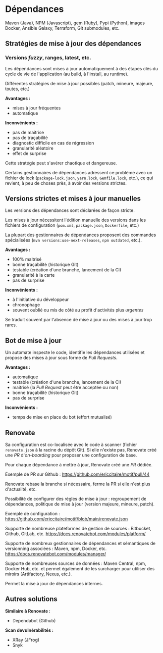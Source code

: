 # Dépendances

Maven (Java), NPM (Javascript), gem (Ruby), Pypi (Python), images Docker, Ansible Galaxy, Terraform, Git submodules, etc.

## Stratégies de mise à jour des dépendances

### Versions *fuzzy*, ranges, latest, etc.

Les dépendances sont mises à jour automatiquement à des étapes clés du cycle de vie de l'application (au build, à l'install, au runtime).

Différentes stratégies de mise à jour possibles (patch, mineure, majeure, toutes, etc.)

**Avantages :**

* mises à jour fréquentes
* automatique

**Inconvénients :**

* pas de maitrise
* pas de traçabilité
* diagnostic difficile en cas de régression
* granularité aléatoire
* effet de surprise

Cette stratégie peut s'avérer chaotique et dangereuse.

Certains gestionnaires de dépendances adressent ce problème avec un fichier de lock (`package-lock.json`, `yarn.lock`, `Gemfile.lock`, etc.), ce qui revient, à peu de choses près, à avoir des versions strictes.

## Versions strictes et mises à jour manuelles

Les versions des dépendances sont déclarées de façon stricte.

Les mises à jour nécessitent l'édition manuelle des versions dans les fichiers de configuration (`pom.xml`, `package.json`, `Dockerfile`, etc.)

La plupart des gestionnaires de dépendances proposent des commandes spécialisées (`mvn versions:use-next-releases`, `npm outdated`, etc.).

**Avantages :**

* 100% maitrisé
* bonne traçabilité (historique Git)
* testable (création d'une branche, lancement de la CI)
* granularité à la carte
* pas de surprise

**Inconvénients :**

* à l'initiative du développeur
* chronophage
* souvent oublié ou mis de côté au profit d'activités plus *urgentes*

Se traduit souvent par l'absence de mise à jour ou des mises à jour trop rares.

## Bot de mise à jour

Un automate inspecte le code, identifie les dépendances utilisées et propose des mises à jour sous forme de *Pull Requests*.

**Avantages :**

* automatique
* testable (création d'une branche, lancement de la CI)
* maitrisé (la *Pull Request* peut être acceptée ou non)
* bonne traçabilité (historique Git)
* pas de surprise

**Inconvénients :**

* temps de mise en place du bot (effort mutualisé)

## Renovate

Sa configuration est co-localisée avec le code à scanner (fichier `renovate.json` à la racine du dépôt Git). Si elle n'existe pas, Renovate créé une *PR* d'*on-boarding* pour proposer une configuration de base.

Pour chaque dépendance à mettre à jour, Renovate créé une *PR* dédiée.

Exemple de PR sur Github : https://github.com/ericcitaire/motif/pull/44

Renovate rebase la branche si nécessaire, ferme la PR si elle n'est plus d'actualité, etc.

Possibilité de configurer des règles de mise à jour : regroupement de dépendances, politique de mise à jour (version majeure, mineure, patch).

Exemple de configuration : https://github.com/ericcitaire/motif/blob/main/renovate.json

Supporte de nombreuse plateformes de gestion de sources : Bitbucket, Github, GitLab, etc.
https://docs.renovatebot.com/modules/platform/

Supporte de nombreux gestionnaires de dépendances et sémantiques de versionning associées : Maven, npm, Docker, etc.
https://docs.renovatebot.com/modules/manager/

Supporte de nombreuses sources de données : Maven Central, npm, Docker Hub, etc. et permet également de les surcharger pour utiliser des miroirs (Artifactory, Nexus, etc.).

Permet la mise à jour de dépendances internes.

## Autres solutions

**Similaire à Renovate :**

* Dependabot (Github)

**Scan devulnérabilités :**

* XRay (JFrog)
* Snyk
